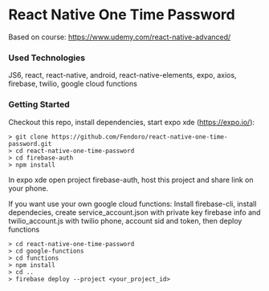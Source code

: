 # React Native One Time Password

Based on course: https://www.udemy.com/react-native-advanced/

### Used Technologies

JS6, react, react-native, android, react-native-elements, expo, axios, firebase, twilio, google cloud functions

### Getting Started

Checkout this repo, install dependencies, start expo xde (https://expo.io/):

```
> git clone https://github.com/Fendoro/react-native-one-time-password.git
> cd react-native-one-time-password
> cd firebase-auth
> npm install
```

In expo xde open project firebase-auth, host this project and share link on your phone.

If you want use your own google cloud functions:
Install firebase-cli, install dependecies, create service_account.json with private key firebase info and twilio_account.js with twilio phone, account sid and token, then deploy functions

```
> cd react-native-one-time-password
> cd google-functions
> cd functions
> npm install
> cd ..
> firebase deploy --project <your_project_id>
```
